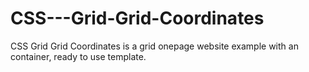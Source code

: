 # CSS---Grid-Grid-Coordinates
CSS Grid Grid Coordinates is a grid onepage website example with an container, ready to use template.

